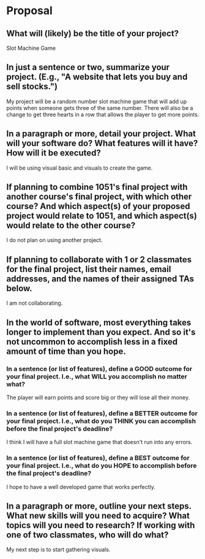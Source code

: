 # Proposal

## What will (likely) be the title of your project?

Slot Machine Game

## In just a sentence or two, summarize your project. (E.g., "A website that lets you buy and sell stocks.")

My project will be a random number slot machine game that will add up points when someone gets three of the same number. There will also be a change to get three hearts in a row that allows the player to get more points.

## In a paragraph or more, detail your project. What will your software do? What features will it have? How will it be executed?

I will be using visual basic and visuals to create the game.

## If planning to combine 1051's final project with another course's final project, with which other course? And which aspect(s) of your proposed project would relate to 1051, and which aspect(s) would relate to the other course?

I do not plan on using another project. 

## If planning to collaborate with 1 or 2 classmates for the final project, list their names, email addresses, and the names of their assigned TAs below.

I am not collaborating.

## In the world of software, most everything takes longer to implement than you expect. And so it's not uncommon to accomplish less in a fixed amount of time than you hope.

### In a sentence (or list of features), define a GOOD outcome for your final project. I.e., what WILL you accomplish no matter what?

The player will earn points and score big or they will lose all their money.

### In a sentence (or list of features), define a BETTER outcome for your final project. I.e., what do you THINK you can accomplish before the final project's deadline?

I think I will have a full slot machine game that doesn't run into any errors. 

### In a sentence (or list of features), define a BEST outcome for your final project. I.e., what do you HOPE to accomplish before the final project's deadline?

I hope to have a well developed game that works perfectly. 

## In a paragraph or more, outline your next steps. What new skills will you need to acquire? What topics will you need to research? If working with one of two classmates, who will do what?

My next step is to start gathering visuals. 
